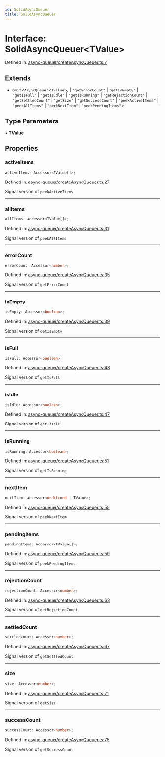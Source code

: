 ```yaml
---
id: SolidAsyncQueuer
title: SolidAsyncQueuer
---
```


<!-- DO NOT EDIT: this page is autogenerated from the type comments -->

# Interface: SolidAsyncQueuer\<TValue\>

Defined in: [async-queuer/createAsyncQueuer.ts:7](https://github.com/TanStack/pacer/blob/main/packages/solid-pacer/src/async-queuer/createAsyncQueuer.ts#L7)

## Extends

- `Omit`\<`AsyncQueuer`\<`TValue`\>, 
  \| `"getErrorCount"`
  \| `"getIsEmpty"`
  \| `"getIsFull"`
  \| `"getIsIdle"`
  \| `"getIsRunning"`
  \| `"getRejectionCount"`
  \| `"getSettledCount"`
  \| `"getSize"`
  \| `"getSuccessCount"`
  \| `"peekActiveItems"`
  \| `"peekAllItems"`
  \| `"peekNextItem"`
  \| `"peekPendingItems"`\>

## Type Parameters

• **TValue**

## Properties

### activeItems

```ts
activeItems: Accessor<TValue[]>;
```

Defined in: [async-queuer/createAsyncQueuer.ts:27](https://github.com/TanStack/pacer/blob/main/packages/solid-pacer/src/async-queuer/createAsyncQueuer.ts#L27)

Signal version of `peekActiveItems`

***

### allItems

```ts
allItems: Accessor<TValue[]>;
```

Defined in: [async-queuer/createAsyncQueuer.ts:31](https://github.com/TanStack/pacer/blob/main/packages/solid-pacer/src/async-queuer/createAsyncQueuer.ts#L31)

Signal version of `peekAllItems`

***

### errorCount

```ts
errorCount: Accessor<number>;
```

Defined in: [async-queuer/createAsyncQueuer.ts:35](https://github.com/TanStack/pacer/blob/main/packages/solid-pacer/src/async-queuer/createAsyncQueuer.ts#L35)

Signal version of `getErrorCount`

***

### isEmpty

```ts
isEmpty: Accessor<boolean>;
```

Defined in: [async-queuer/createAsyncQueuer.ts:39](https://github.com/TanStack/pacer/blob/main/packages/solid-pacer/src/async-queuer/createAsyncQueuer.ts#L39)

Signal version of `getIsEmpty`

***

### isFull

```ts
isFull: Accessor<boolean>;
```

Defined in: [async-queuer/createAsyncQueuer.ts:43](https://github.com/TanStack/pacer/blob/main/packages/solid-pacer/src/async-queuer/createAsyncQueuer.ts#L43)

Signal version of `getIsFull`

***

### isIdle

```ts
isIdle: Accessor<boolean>;
```

Defined in: [async-queuer/createAsyncQueuer.ts:47](https://github.com/TanStack/pacer/blob/main/packages/solid-pacer/src/async-queuer/createAsyncQueuer.ts#L47)

Signal version of `getIsIdle`

***

### isRunning

```ts
isRunning: Accessor<boolean>;
```

Defined in: [async-queuer/createAsyncQueuer.ts:51](https://github.com/TanStack/pacer/blob/main/packages/solid-pacer/src/async-queuer/createAsyncQueuer.ts#L51)

Signal version of `getIsRunning`

***

### nextItem

```ts
nextItem: Accessor<undefined | TValue>;
```

Defined in: [async-queuer/createAsyncQueuer.ts:55](https://github.com/TanStack/pacer/blob/main/packages/solid-pacer/src/async-queuer/createAsyncQueuer.ts#L55)

Signal version of `peekNextItem`

***

### pendingItems

```ts
pendingItems: Accessor<TValue[]>;
```

Defined in: [async-queuer/createAsyncQueuer.ts:59](https://github.com/TanStack/pacer/blob/main/packages/solid-pacer/src/async-queuer/createAsyncQueuer.ts#L59)

Signal version of `peekPendingItems`

***

### rejectionCount

```ts
rejectionCount: Accessor<number>;
```

Defined in: [async-queuer/createAsyncQueuer.ts:63](https://github.com/TanStack/pacer/blob/main/packages/solid-pacer/src/async-queuer/createAsyncQueuer.ts#L63)

Signal version of `getRejectionCount`

***

### settledCount

```ts
settledCount: Accessor<number>;
```

Defined in: [async-queuer/createAsyncQueuer.ts:67](https://github.com/TanStack/pacer/blob/main/packages/solid-pacer/src/async-queuer/createAsyncQueuer.ts#L67)

Signal version of `getSettledCount`

***

### size

```ts
size: Accessor<number>;
```

Defined in: [async-queuer/createAsyncQueuer.ts:71](https://github.com/TanStack/pacer/blob/main/packages/solid-pacer/src/async-queuer/createAsyncQueuer.ts#L71)

Signal version of `getSize`

***

### successCount

```ts
successCount: Accessor<number>;
```

Defined in: [async-queuer/createAsyncQueuer.ts:75](https://github.com/TanStack/pacer/blob/main/packages/solid-pacer/src/async-queuer/createAsyncQueuer.ts#L75)

Signal version of `getSuccessCount`
